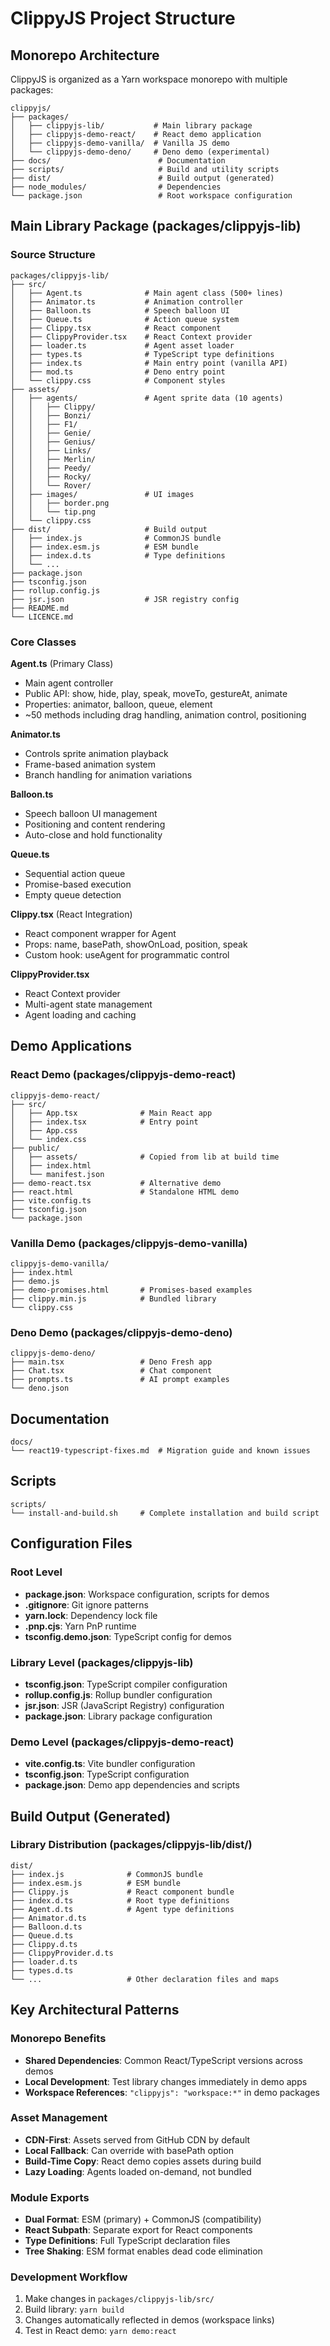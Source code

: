 # ClippyJS Project Structure

## Monorepo Architecture

ClippyJS is organized as a Yarn workspace monorepo with multiple packages:

```
clippyjs/
├── packages/
│   ├── clippyjs-lib/           # Main library package
│   ├── clippyjs-demo-react/    # React demo application
│   ├── clippyjs-demo-vanilla/  # Vanilla JS demo
│   └── clippyjs-demo-deno/     # Deno demo (experimental)
├── docs/                        # Documentation
├── scripts/                     # Build and utility scripts
├── dist/                        # Build output (generated)
├── node_modules/                # Dependencies
└── package.json                 # Root workspace configuration
```

## Main Library Package (packages/clippyjs-lib)

### Source Structure
```
packages/clippyjs-lib/
├── src/
│   ├── Agent.ts              # Main agent class (500+ lines)
│   ├── Animator.ts           # Animation controller
│   ├── Balloon.ts            # Speech balloon UI
│   ├── Queue.ts              # Action queue system
│   ├── Clippy.tsx            # React component
│   ├── ClippyProvider.tsx    # React Context provider
│   ├── loader.ts             # Agent asset loader
│   ├── types.ts              # TypeScript type definitions
│   ├── index.ts              # Main entry point (vanilla API)
│   ├── mod.ts                # Deno entry point
│   └── clippy.css            # Component styles
├── assets/
│   ├── agents/               # Agent sprite data (10 agents)
│   │   ├── Clippy/
│   │   ├── Bonzi/
│   │   ├── F1/
│   │   ├── Genie/
│   │   ├── Genius/
│   │   ├── Links/
│   │   ├── Merlin/
│   │   ├── Peedy/
│   │   ├── Rocky/
│   │   └── Rover/
│   ├── images/               # UI images
│   │   ├── border.png
│   │   └── tip.png
│   └── clippy.css
├── dist/                     # Build output
│   ├── index.js              # CommonJS bundle
│   ├── index.esm.js          # ESM bundle
│   ├── index.d.ts            # Type definitions
│   └── ...
├── package.json
├── tsconfig.json
├── rollup.config.js
├── jsr.json                  # JSR registry config
├── README.md
└── LICENCE.md
```

### Core Classes

**Agent.ts** (Primary Class)
- Main agent controller
- Public API: show, hide, play, speak, moveTo, gestureAt, animate
- Properties: animator, balloon, queue, element
- ~50 methods including drag handling, animation control, positioning

**Animator.ts**
- Controls sprite animation playback
- Frame-based animation system
- Branch handling for animation variations

**Balloon.ts**
- Speech balloon UI management
- Positioning and content rendering
- Auto-close and hold functionality

**Queue.ts**
- Sequential action queue
- Promise-based execution
- Empty queue detection

**Clippy.tsx** (React Integration)
- React component wrapper for Agent
- Props: name, basePath, showOnLoad, position, speak
- Custom hook: useAgent for programmatic control

**ClippyProvider.tsx**
- React Context provider
- Multi-agent state management
- Agent loading and caching

## Demo Applications

### React Demo (packages/clippyjs-demo-react)
```
clippyjs-demo-react/
├── src/
│   ├── App.tsx              # Main React app
│   ├── index.tsx            # Entry point
│   ├── App.css
│   └── index.css
├── public/
│   ├── assets/              # Copied from lib at build time
│   ├── index.html
│   └── manifest.json
├── demo-react.tsx           # Alternative demo
├── react.html               # Standalone HTML demo
├── vite.config.ts
├── tsconfig.json
└── package.json
```

### Vanilla Demo (packages/clippyjs-demo-vanilla)
```
clippyjs-demo-vanilla/
├── index.html
├── demo.js
├── demo-promises.html       # Promises-based examples
├── clippy.min.js            # Bundled library
└── clippy.css
```

### Deno Demo (packages/clippyjs-demo-deno)
```
clippyjs-demo-deno/
├── main.tsx                 # Deno Fresh app
├── Chat.tsx                 # Chat component
├── prompts.ts               # AI prompt examples
└── deno.json
```

## Documentation

```
docs/
└── react19-typescript-fixes.md  # Migration guide and known issues
```

## Scripts

```
scripts/
└── install-and-build.sh     # Complete installation and build script
```

## Configuration Files

### Root Level
- **package.json**: Workspace configuration, scripts for demos
- **.gitignore**: Git ignore patterns
- **yarn.lock**: Dependency lock file
- **.pnp.cjs**: Yarn PnP runtime
- **tsconfig.demo.json**: TypeScript config for demos

### Library Level (packages/clippyjs-lib)
- **tsconfig.json**: TypeScript compiler configuration
- **rollup.config.js**: Rollup bundler configuration
- **jsr.json**: JSR (JavaScript Registry) configuration
- **package.json**: Library package configuration

### Demo Level (packages/clippyjs-demo-react)
- **vite.config.ts**: Vite bundler configuration
- **tsconfig.json**: TypeScript configuration
- **package.json**: Demo app dependencies and scripts

## Build Output (Generated)

### Library Distribution (packages/clippyjs-lib/dist/)
```
dist/
├── index.js              # CommonJS bundle
├── index.esm.js          # ESM bundle
├── Clippy.js             # React component bundle
├── index.d.ts            # Root type definitions
├── Agent.d.ts            # Agent type definitions
├── Animator.d.ts
├── Balloon.d.ts
├── Queue.d.ts
├── Clippy.d.ts
├── ClippyProvider.d.ts
├── loader.d.ts
├── types.d.ts
└── ...                   # Other declaration files and maps
```

## Key Architectural Patterns

### Monorepo Benefits
- **Shared Dependencies**: Common React/TypeScript versions across demos
- **Local Development**: Test library changes immediately in demo apps
- **Workspace References**: `"clippyjs": "workspace:*"` in demo packages

### Asset Management
- **CDN-First**: Assets served from GitHub CDN by default
- **Local Fallback**: Can override with basePath option
- **Build-Time Copy**: React demo copies assets during build
- **Lazy Loading**: Agents loaded on-demand, not bundled

### Module Exports
- **Dual Format**: ESM (primary) + CommonJS (compatibility)
- **React Subpath**: Separate export for React components
- **Type Definitions**: Full TypeScript declaration files
- **Tree Shaking**: ESM format enables dead code elimination

### Development Workflow
1. Make changes in `packages/clippyjs-lib/src/`
2. Build library: `yarn build`
3. Changes automatically reflected in demos (workspace links)
4. Test in React demo: `yarn demo:react`
